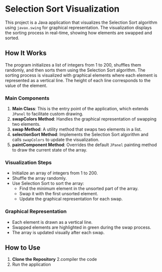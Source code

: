 # Selection Sort Visualization

This project is a Java application that visualizes the Selection Sort algorithm using `javax.swing` for graphical representation. The visualization displays the sorting process in real-time, showing how elements are swapped and sorted.

## How It Works

The program initializes a list of integers from 1 to 200, shuffles them randomly, and then sorts them using the Selection Sort algorithm. The sorting process is visualized with graphical elements where each element is represented as a vertical line. The height of each line corresponds to the value of the element.

### Main Components

1. **Main Class**: This is the entry point of the application, which extends `JPanel` to facilitate custom drawing.
2. **swapColors Method**: Handles the graphical representation of swapping two elements.
3. **swap Method**: A utility method that swaps two elements in a list.
4. **selectionSort Method**: Implements the Selection Sort algorithm and calls `swapColors` to update the visualization.
5. **paintComponent Method**: Overrides the default `JPanel` painting method to draw the current state of the array.

### Visualization Steps

- Initialize an array of integers from 1 to 200.
- Shuffle the array randomly.
- Use Selection Sort to sort the array:
  - Find the minimum element in the unsorted part of the array.
  - Swap it with the first unsorted element.
  - Update the graphical representation for each swap.

### Graphical Representation

- Each element is drawn as a vertical line.
- Swapped elements are highlighted in green during the swap process.
- The array is updated visually after each swap.

## How to Use

1. **Clone the Repository**
2.compiler the code   
3. Run the application
